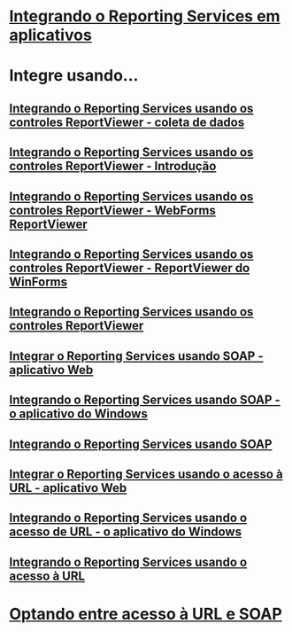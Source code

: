 # [Integrando o Reporting Services em aplicativos](integrating-reporting-services-into-applications.md)

# Integre usando...
## [Integrando o Reporting Services usando os controles ReportViewer - coleta de dados](integrating-reporting-services-using-reportviewer-controls-data-collection.md)
## [Integrando o Reporting Services usando os controles ReportViewer - Introdução](integrating-reporting-services-using-reportviewer-controls-get-started.md)
## [Integrando o Reporting Services usando os controles ReportViewer - WebForms ReportViewer](using-the-webforms-reportviewer-control.md)
## [Integrando o Reporting Services usando os controles ReportViewer - ReportViewer do WinForms](using-the-winforms-reportviewer-control.md)
## [Integrando o Reporting Services usando os controles ReportViewer](integrating-reporting-services-using-reportviewer-controls.md)
## [Integrar o Reporting Services usando SOAP - aplicativo Web](integrating-reporting-services-using-soap-web-application.md)
## [Integrando o Reporting Services usando SOAP - o aplicativo do Windows](integrating-reporting-services-using-soap-windows-application.md)
## [Integrando o Reporting Services usando SOAP](integrating-reporting-services-using-soap.md)
## [Integrar o Reporting Services usando o acesso à URL - aplicativo Web](integrating-reporting-services-using-url-access-web-application.md)
## [Integrando o Reporting Services usando o acesso de URL - o aplicativo do Windows](integrating-reporting-services-using-url-access-windows-application.md)
## [Integrando o Reporting Services usando o acesso à URL](integrating-reporting-services-using-url-access.md)

# [Optando entre acesso à URL e SOAP](choosing-between-url-access-and-soap.md)
